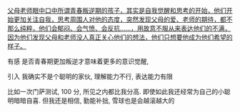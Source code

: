 
[父母老师眼中口中所谓青春叛逆期的孩子，其实是自我觉醒和思考的开始，他们开始更加关注自我，思考周围人对他的态度，突然发现父母的爱、老师的期待，都不那么纯粹，他们会郁闷、会气愤、会反抗……，用故意不服从来表达他们的不满，因为他们发现父母和老师没人真正关心他们的想法，他们只想要他成为他们希望的样子。](https://x.com/FanrongY/status/1925174348236685616)

有感
是否青春期更加叛逆才意味着更多的意识觉醒, 


引入
我确实不是个聪明的家伙, 理解能力不行, 表达能力有限

比如一次门萨测试, 100 分, 所见之内都比我分高. 即使如此我还经常为自己的小聪明暗暗自喜. 
但我还是相信, 勤能补拙, 雪球也是会越滚越大的